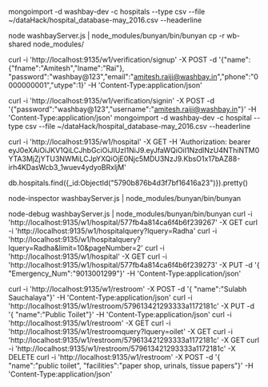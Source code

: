 mongoimport -d washbay-dev -c hospitals --type csv --file ~/dataHack/hospital_database-may_2016.csv --headerline

node washbayServer.js | node_modules/bunyan/bin/bunyan
cp -r wb-shared node_modules/

curl -i 'http://localhost:9135/w1/verification/signup' -X POST -d '{"name":{"fname":"Amitesh","lname":"Rai"}, "password":"washbay@123","email":"amitesh.raiji@washbay.in","phone":"0000000001","utype":1}' -H 'Content-Type:application/json'

curl -i 'http://localhost:9135/w1/verification/signin' -X POST -d '{"password":"washbay@123","username":"amitesh.raiji@washbay.in"}' -H 'Content-Type:application/json'
mongoimport -d washbay-dev -c hospital --type csv --file ~/dataHack/hospital_database-may_2016.csv --headerline

curl -i 'http://localhost:9135/w1/hospital' -X GET -H 'Authorization: bearer eyJ0eXAiOiJKV1QiLCJhbGciOiJIUzI1NiJ9.eyJfaWQiOiI1NzdlNzU4NThiNTM0YTA3MjZjYTU3NWMiLCJpYXQiOjE0Njc5MDU3NzJ9.KbsO1x17bAZ88-irh4KDasWcb3_1wuev4ydyoBRxljM'


db.hospitals.find({_id:ObjectId("5790b876b4d3f7bf16416a23")}).pretty()

node-inspector washbayServer.js | node_modules/bunyan/bin/bunyan

node-debug  washbayServer.js | node_modules/bunyan/bin/bunyan
curl -i 'http://localhost:9135/w1/hospital/577fb4a814ca6f4b6f239267' -X GET
curl -i 'http://localhost:9135/w1/hospitalquery?lquery=Radha'
curl -i 'http://localhost:9135/w1/hospitalquery?lquery=Radha&limit=10&pageNumber=2'
curl -i 'http://localhost:9135/w1/hospital' -X GET
curl -i 'http://localhost:9135/w1/hospital/577fb4a814ca6f4b6f239273' -X PUT -d '{ "Emergency_Num":"9013001299"}' -H 'Content-Type:application/json' 

curl -i 'http://localhost:9135/w1/restroom' -X POST -d '{ "name":"Sulabh Sauchalaya"}' -H 'Content-Type:application/json'
curl -i 'http://localhost:9135/w1/restroom/579613421293333a1172181c' -X PUT -d '{ "name":"Public Toilet"}' -H
'Content-Type:application/json' 
curl -i 'http://localhost:9135/w1/restroom' -X GET
curl -i 'http://localhost:9135/w1/restroomquery?lquery=oilet' -X GET
curl -i 'http://localhost:9135/w1/restroom/579613421293333a1172181c' -X GET
curl -i 'http://localhost:9135/w1/restroom/579613421293333a1172181c' -X DELETE
curl -i 'http://localhost:9135/w1/restroom' -X POST -d '{ "name":"public toilet", "facilities":"paper shop, urinals, tissue papers"}' -H 'Content-Type:application/json'

